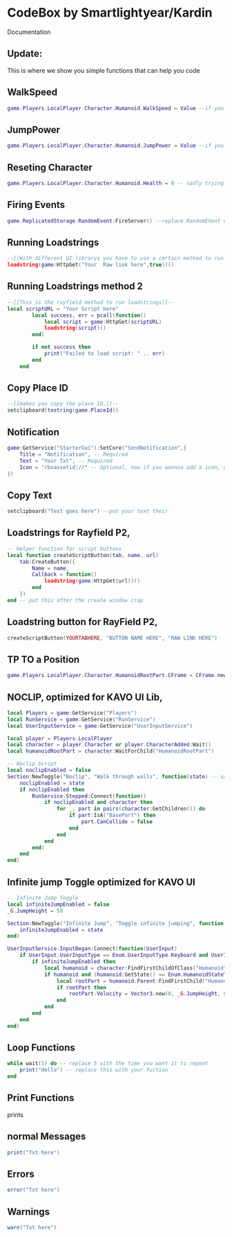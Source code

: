 # CodeBox by Smartlightyear/Kardin
Documentation

## Update:
This is where we show you simple functions that can help you code

## WalkSpeed
```lua
game.Players.LocalPlayer.Character.Humanoid.WalkSpeed = Value --if you were using a UI lib Value would represent the speed, can be used for sliders, but if you want the speed in personal just replace value with a number
```

## JumpPower
```lua
game.Players.LocalPlayer.Character.Humanoid.JumpPower = Value --if you were using a UI lib Value would represent the JumpPower, can be used for sliders, but if you want the jumppower in personal just replace value with a number
```

## Reseting Character
```lua
game.Players.LocalPlayer.Character.Humanoid.Health = 0 -- sadly trying to make this 100 doesn't work as the server denies it.
```

 ## Firing Events
```lua
game.ReplicatedStorage.RandomEvent:FireServer() --replace RandomEVent with the event you wanna trigger.
```

 ## Running Loadstrings
```lua
--[[With different UI librarys you have to use a certain method to run the loadstrings like rayfield, but here is the normal way]]--
loadstring(game:HttpGet("Your  Raw link here",true))() 
```
 ## Running Loadstrings method 2
```lua
--[[This is the rayfield method to run loadstrings]]--
local scriptURL = "Your Script here"
        local success, err = pcall(function()
            local script = game:HttpGet(scriptURL)
            loadstring(script)()
        end)

        if not success then
            print("Failed to load script: " .. err)
        end
    end 
```
 
 ## Copy Place ID
```lua
--[[makes you copy the place ID,]]--
setclipboard(tostring(game.PlaceId))
```

 ## Notification
```lua
game:GetService("StarterGui"):SetCore("SendNotification",{
	Title = "Notification", -- Required
	Text = "Your Txt", -- Required
	Icon = "rbxassetid://" -- Optional, now if you wannna add a icon, go to https://create.roblox.com/dashboard/creations?activeTab=Image and get a Image NOT DECAL!
})
```

 ## Copy Text
```lua
setclipboard("Text goes here") --put your text their
```

 ## Loadstrings for Rayfield P2,
```lua
-- Helper function for script buttons
local function createScriptButton(tab, name, url)
    tab:CreateButton({
        Name = name,
        Callback = function()
            loadstring(game:HttpGet(url))()
        end
    })
end -- put this after the create window crap
```

## Loadstring button for RayField P2,
```lua
createScriptButton(YOURTABHERE, "BUTTON NAME HERE", "RAW LINK HERE")
```
## TP TO a Position
```lua
game.Players.LocalPlayer.Character.HumanoidRootPart.CFrame = CFrame.new(0, 0, 0) --replace 0, 0, 0 with the position you want your character to move to, (x, Y, Z)
```
## NOCLIP, optimized for KAVO UI Lib,
```lua
local Players = game:GetService("Players")
local RunService = game:GetService("RunService")
local UserInputService = game:GetService("UserInputService")

local player = Players.LocalPlayer
local character = player.Character or player.CharacterAdded:Wait()
local humanoidRootPart = character:WaitForChild("HumanoidRootPart")

-- Noclip Script
local noclipEnabled = false
Section:NewToggle("Noclip", "Walk through walls", function(state) -- use this with replace this with the toggle you want,
    noclipEnabled = state
    if noclipEnabled then
        RunService.Stepped:Connect(function()
            if noclipEnabled and character then
                for _, part in pairs(character:GetChildren()) do
                    if part:IsA("BasePart") then
                        part.CanCollide = false
                    end
                end
            end
        end)
    end
end)
```
## Infinite jump Toggle optimized for KAVO UI
```lua
-- Infinite Jump Toggle
local infiniteJumpEnabled = false
_G.JumpHeight = 50

Section:NewToggle("Infinite Jump", "Toggle infinite jumping", function(state)
    infiniteJumpEnabled = state
end)

UserInputService.InputBegan:Connect(function(UserInput)
    if UserInput.UserInputType == Enum.UserInputType.Keyboard and UserInput.KeyCode == Enum.KeyCode.Space then
        if infiniteJumpEnabled then
            local humanoid = character:FindFirstChildOfClass("Humanoid")
            if humanoid and (humanoid:GetState() == Enum.HumanoidStateType.Jumping or humanoid:GetState() == Enum.HumanoidStateType.Freefall) then
                local rootPart = humanoid.Parent:FindFirstChild("HumanoidRootPart")
                if rootPart then
                    rootPart.Velocity = Vector3.new(0, _G.JumpHeight, 0)
                end
            end
        end
    end
end)
```
## Loop Functions
```lua
while wait(5) do -- replace 5 with the time you want it to repeat
    print("Hello") -- replace this with your fuction
end
```


## Print Functions
prints

## normal Messages
```lua
print("Txt here")
```

## Errors
```lua
error("Txt here")
```

## Warnings
```lua
warn("Txt here")
```
